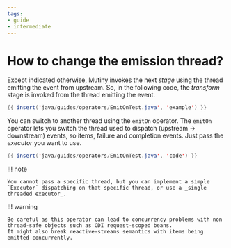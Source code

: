 ```yaml
---
tags:
- guide
- intermediate
---
```


# How to change the emission thread?

Except indicated otherwise, Mutiny invokes the next _stage_ using the thread emitting the event from upstream.
So, in the following code, the _transform_ stage is invoked from the thread emitting the event.

```java linenums="1"
{{ insert('java/guides/operators/EmitOnTest.java', 'example') }}
```

You can switch to another thread using the `emitOn` operator.
The `emitOn` operator lets you switch the thread used to dispatch (upstream -> downstream) events, so items, failure and completion events.
Just pass the _executor_ you want to use.

```java linenums="1"
{{ insert('java/guides/operators/EmitOnTest.java', 'code') }}
```

!!! note
    
    You cannot pass a specific thread, but you can implement a simple `Executor` dispatching on that specific thread, or use a _single threaded executor_.

!!! warning

    Be careful as this operator can lead to concurrency problems with non thread-safe objects such as CDI request-scoped beans.
    It might also break reactive-streams semantics with items being emitted concurrently.

